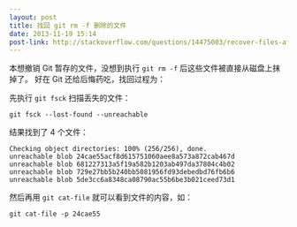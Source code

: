 ```yaml
---
layout: post
title: 找回 git rm -f 删除的文件
date: 2013-11-19 15:14
post-link: http://stackoverflow.com/questions/14475003/recover-files-after-git-rm-rf
---
```


本想撤销 Git 暂存的文件，没想到执行 `git rm -f` 后这些文件被直接从磁盘上抹掉了。
好在 Git 还给后悔药吃，找回过程为：

先执行 `git fsck` 扫描丢失的文件：

    git fsck --lost-found --unreachable

结果找到了 4 个文件：

    Checking object directories: 100% (256/256), done.
    unreachable blob 24cae55acf8d615751060aee8a573a872cab467d
    unreachable blob 681227313a5f19a582b1203ab497da37804c4b02
    unreachable blob 729e27bb5b240bb5081956fd93debedbd76fb6b6
    unreachable blob 5de3cc6a8348ca08790ac55b6be3b021ceed73d1

然后再用 `git cat-file` 就可以看到文件的内容，如：

    git cat-file -p 24cae55
